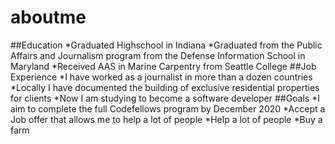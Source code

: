 # aboutme
##Education
*Graduated Highschool in Indiana
*Graduated from the Public Affairs and Journalism program from the Defense Information School in Maryland
*Received AAS in Marine Carpentry from Seattle College
##Job Experience
*I have worked as a journalist in more than a dozen countries
*Locally I have documented the building of exclusive residential properties for clients
*Now I am studying to become a software developer
##Goals
*I aim to complete the full Codefellows program by December 2020
*Accept a Job offer that allows me to help a lot of people
*Help a lot of people
*Buy a farm
